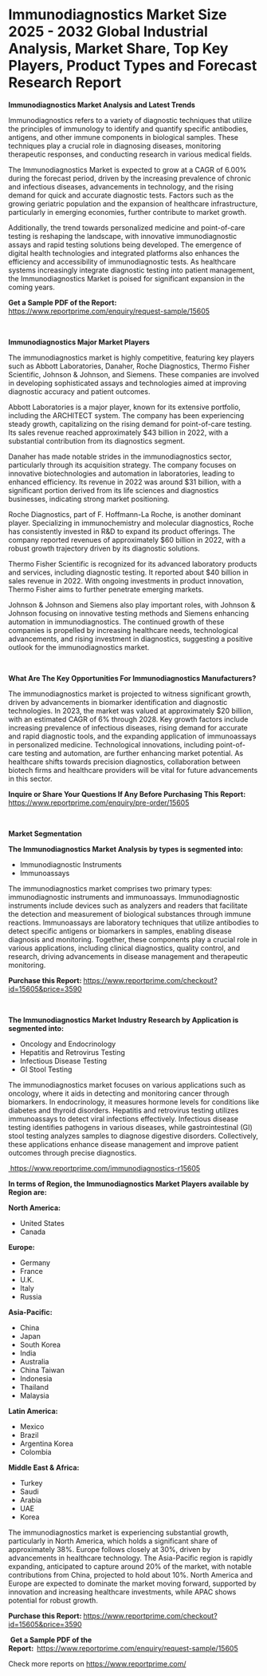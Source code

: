 <p><h1>Immunodiagnostics Market Size 2025 - 2032 Global Industrial Analysis, Market Share, Top Key Players, Product Types and Forecast Research Report</h1></p><p><strong>Immunodiagnostics Market Analysis and Latest Trends</strong></p>
<p><p>Immunodiagnostics refers to a variety of diagnostic techniques that utilize the principles of immunology to identify and quantify specific antibodies, antigens, and other immune components in biological samples. These techniques play a crucial role in diagnosing diseases, monitoring therapeutic responses, and conducting research in various medical fields.</p><p>The Immunodiagnostics Market is expected to grow at a CAGR of 6.00% during the forecast period, driven by the increasing prevalence of chronic and infectious diseases, advancements in technology, and the rising demand for quick and accurate diagnostic tests. Factors such as the growing geriatric population and the expansion of healthcare infrastructure, particularly in emerging economies, further contribute to market growth. </p><p>Additionally, the trend towards personalized medicine and point-of-care testing is reshaping the landscape, with innovative immunodiagnostic assays and rapid testing solutions being developed. The emergence of digital health technologies and integrated platforms also enhances the efficiency and accessibility of immunodiagnostic tests. As healthcare systems increasingly integrate diagnostic testing into patient management, the Immunodiagnostics Market is poised for significant expansion in the coming years.</p></p>
<p><strong>Get a Sample PDF of the Report:&nbsp;</strong> <a href="https://www.reportprime.com/enquiry/request-sample/15605?utm_campaign=3322&utm_medium=2&utm_source=Github&utm_content=ia&utm_term=20032025&utm_id=immunodiagnostics">https://www.reportprime.com/enquiry/request-sample/15605</a></p>
<p>&nbsp;</p>
<p><strong>Immunodiagnostics Major Market Players</strong></p>
<p><p>The immunodiagnostics market is highly competitive, featuring key players such as Abbott Laboratories, Danaher, Roche Diagnostics, Thermo Fisher Scientific, Johnson & Johnson, and Siemens. These companies are involved in developing sophisticated assays and technologies aimed at improving diagnostic accuracy and patient outcomes.</p><p>Abbott Laboratories is a major player, known for its extensive portfolio, including the ARCHITECT system. The company has been experiencing steady growth, capitalizing on the rising demand for point-of-care testing. Its sales revenue reached approximately $43 billion in 2022, with a substantial contribution from its diagnostics segment.</p><p>Danaher has made notable strides in the immunodiagnostics sector, particularly through its acquisition strategy. The company focuses on innovative biotechnologies and automation in laboratories, leading to enhanced efficiency. Its revenue in 2022 was around $31 billion, with a significant portion derived from its life sciences and diagnostics businesses, indicating strong market positioning.</p><p>Roche Diagnostics, part of F. Hoffmann-La Roche, is another dominant player. Specializing in immunochemistry and molecular diagnostics, Roche has consistently invested in R&D to expand its product offerings. The company reported revenues of approximately $60 billion in 2022, with a robust growth trajectory driven by its diagnostic solutions.</p><p>Thermo Fisher Scientific is recognized for its advanced laboratory products and services, including diagnostic testing. It reported about $40 billion in sales revenue in 2022. With ongoing investments in product innovation, Thermo Fisher aims to further penetrate emerging markets.</p><p>Johnson & Johnson and Siemens also play important roles, with Johnson & Johnson focusing on innovative testing methods and Siemens enhancing automation in immunodiagnostics. The continued growth of these companies is propelled by increasing healthcare needs, technological advancements, and rising investment in diagnostics, suggesting a positive outlook for the immunodiagnostics market.</p></p>
<p>&nbsp;</p>
<p><strong>What Are The Key Opportunities For Immunodiagnostics Manufacturers?</strong></p>
<p><p>The immunodiagnostics market is projected to witness significant growth, driven by advancements in biomarker identification and diagnostic technologies. In 2023, the market was valued at approximately $20 billion, with an estimated CAGR of 6% through 2028. Key growth factors include increasing prevalence of infectious diseases, rising demand for accurate and rapid diagnostic tools, and the expanding application of immunoassays in personalized medicine. Technological innovations, including point-of-care testing and automation, are further enhancing market potential. As healthcare shifts towards precision diagnostics, collaboration between biotech firms and healthcare providers will be vital for future advancements in this sector.</p></p>
<p><strong>Inquire or Share Your Questions If Any Before Purchasing This Report:</strong> <a href="https://www.reportprime.com/enquiry/pre-order/15605?utm_campaign=3322&utm_medium=2&utm_source=Github&utm_content=ia&utm_term=20032025&utm_id=immunodiagnostics">https://www.reportprime.com/enquiry/pre-order/15605</a></p>
<p>&nbsp;</p>
<p><strong>Market Segmentation</strong></p>
<p><strong>The Immunodiagnostics Market Analysis by types is segmented into:</strong></p>
<p><ul><li>Immunodiagnostic Instruments</li><li>Immunoassays</li></ul></p>
<p><p>The immunodiagnostics market comprises two primary types: immunodiagnostic instruments and immunoassays. Immunodiagnostic instruments include devices such as analyzers and readers that facilitate the detection and measurement of biological substances through immune reactions. Immunoassays are laboratory techniques that utilize antibodies to detect specific antigens or biomarkers in samples, enabling disease diagnosis and monitoring. Together, these components play a crucial role in various applications, including clinical diagnostics, quality control, and research, driving advancements in disease management and therapeutic monitoring.</p></p>
<p><strong>Purchase this Report:&nbsp;</strong><a href="https://www.reportprime.com/checkout?id=15605&price=3590&utm_campaign=3322&utm_medium=2&utm_source=Github&utm_content=ia&utm_term=20032025&utm_id=immunodiagnostics">https://www.reportprime.com/checkout?id=15605&price=3590</a></p>
<p>&nbsp;</p>
<p><strong>The Immunodiagnostics Market Industry Research by Application is segmented into:</strong></p>
<p><ul><li>Oncology and Endocrinology</li><li>Hepatitis and Retrovirus Testing</li><li>Infectious Disease Testing</li><li>GI Stool Testing</li></ul></p>
<p><p>The immunodiagnostics market focuses on various applications such as oncology, where it aids in detecting and monitoring cancer through biomarkers. In endocrinology, it measures hormone levels for conditions like diabetes and thyroid disorders. Hepatitis and retrovirus testing utilizes immunoassays to detect viral infections effectively. Infectious disease testing identifies pathogens in various diseases, while gastrointestinal (GI) stool testing analyzes samples to diagnose digestive disorders. Collectively, these applications enhance disease management and improve patient outcomes through precise diagnostics.</p></p>
<p><a href="https://www.reportprime.com/immunodiagnostics-r15605?utm_campaign=3322&utm_medium=2&utm_source=Github&utm_content=ia&utm_term=20032025&utm_id=immunodiagnostics">&nbsp;https://www.reportprime.com/immunodiagnostics-r15605</a></p>
<p><strong>In terms of Region, the Immunodiagnostics Market Players available by Region are:</strong></p>
<p>
    <p> <strong> North America: </strong>
        <ul>
            <li>United States</li>
            <li>Canada</li>
        </ul>
        </p> 
    <p> <strong> Europe: </strong>
        <ul>
            <li>Germany</li>
            <li>France</li>
            <li>U.K.</li>
            <li>Italy</li>
            <li>Russia</li>
        </ul>
        </p> 
    <p> <strong> Asia-Pacific: </strong>
        <ul>
            <li>China</li>
            <li>Japan</li>
            <li>South Korea</li>
            <li>India</li>
            <li>Australia</li>
            <li>China Taiwan</li>
            <li>Indonesia</li>
            <li>Thailand</li>
            <li>Malaysia</li>
        </ul>
        </p> 
    <p> <strong> Latin America: </strong>
        <ul>
            <li>Mexico</li>
            <li>Brazil</li>
            <li>Argentina Korea</li>
            <li>Colombia</li>
        </ul>
        </p> 
    <p> <strong> Middle East & Africa: </strong>
        <ul>
            <li>Turkey</li>
            <li>Saudi</li>
            <li>Arabia</li>
            <li>UAE</li>
            <li>Korea</li>
        </ul>
    </p>
    </p>
<p><p>The immunodiagnostics market is experiencing substantial growth, particularly in North America, which holds a significant share of approximately 38%. Europe follows closely at 30%, driven by advancements in healthcare technology. The Asia-Pacific region is rapidly expanding, anticipated to capture around 20% of the market, with notable contributions from China, projected to hold about 10%. North America and Europe are expected to dominate the market moving forward, supported by innovation and increasing healthcare investments, while APAC shows potential for robust growth.</p></p>
<p><strong>Purchase this Report: </strong><a href="https://www.reportprime.com/checkout?id=15605&price=3590&utm_campaign=3322&utm_medium=2&utm_source=Github&utm_content=ia&utm_term=20032025&utm_id=immunodiagnostics">https://www.reportprime.com/checkout?id=15605&price=3590</a></p>
<p>&nbsp;<strong>Get a Sample PDF of the Report:&nbsp;&nbsp;</strong><a href="https://www.reportprime.com/enquiry/request-sample/15605?utm_campaign=3322&utm_medium=2&utm_source=Github&utm_content=ia&utm_term=20032025&utm_id=immunodiagnostics">https://www.reportprime.com/enquiry/request-sample/15605</a></p>
<p><strong></strong></p>
<p>Check more reports on <a href="https://www.reportprime.com/?utm_campaign=3322&utm_medium=2&utm_source=Github&utm_content=ia&utm_term=20032025&utm_id=immunodiagnostics">https://www.reportprime.com/</a></p>